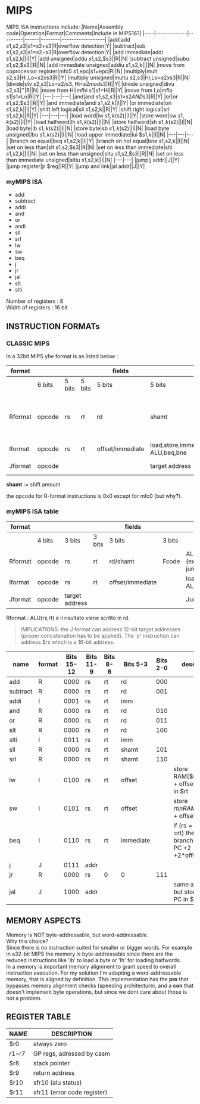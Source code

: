 # MIPS

MIPS ISA instructions include:
|Name|Assembly code|Operation|Format|Comments|Include in MIPS16?|
|----|-------------|---------|------|--------|------------------|
|add|add $s1,$s2,$s3|$s1=$s2+$s3|R|overflow detection|Y|
|subtract|sub $s1,$s2,$s3|$s1=$s2-$s3|R|overflow detection|Y|
|add immediate|addi $s1,$s2,k||I||Y|
|add unsigned|addu $s1,$s2,$s3||R||N|
|subtract unsigned|subu $s1,$s2,$s3||R||N|
|add immediate unsigned|addiu $s1,$s2,k||||N|
|move from coprocessor register|mfc0 $s1,$epc|$s1=$epc|R||N|
|multiply|mult $s2,$s3|Hi,Lo=$s2x$s3|R||Y|
|multiply unsigned|multu $s2,$s3|Hi,Lo=$s2x$s3|R||N|
|divide|div $s2,$s3|Lo=$s2/$s3, Hi=$s2mod$s3|R||Y|
|divide unsigned|divu $s2,$s3|''|R||N|
|move from Hi|mfhi $s1|$s1=Hi|R||Y|
|move from Lo|mflo $s1|$s1=Lo|R||Y|
|---|---|---|
|and|and $s1,$s2,$s3|$s1=$s2AND$s3|R||Y|
|or|or $s1,$s2,$s3||R||Y|
|and immediate|andi $s1,$s2,k||I||Y|
|or immediate|ori $s1,$s2,k||I||Y|
|shift left logical|sll $s1,$s2,k||R||Y|
|shift right logical|srl $s1,$s2,k||R||Y|
|---|---|---|
|load word|lw $s1,k($s2)||I||Y|
|store word|sw $s1,k($s2)||I||Y|
|load halfword|lh $s1,k($s2)||I||N|
|store halfword|sh $s1,k($s2)||I||N|
|load byte|lb $s1,k($s2)||I||N|
|store byte|sb $s1,k($s2)||I||N|
|load byte unsigned|lbu $s1,k($s2)||I||N|
|load upper immediate|lui $s1,k||I||N|
|---|---|---|
|branch on equal|beq $s1,$s2,k||I||Y|
|branch on not equal|bne $s1,$s2,k||I||N|
|set on less than|slt $s1,$s2,$s3||R||N|
|set on less than immediate|slti $s1,$s2,k||I||N|
|set on less than unsigned|sltu $s1,$s2,$s3||R||N|
|set on less than immediate unsigned|sltiu $s1,$s2,k||I||N|
|---|---|
|jump|j addr||J||Y|
|jump register|jr $reg||R||Y|
|jump and link|jal addr||J||Y|

### myMIPS ISA
* add
* subtract
* addi
* and
* or
* andi
* sll
* srl
* lw
* sw
* beq
* j
* jr
* jal
* slt
* slti

Number of registers : 8  
Width of registers : 16 bit



## INSTRUCTION FORMATs

### CLASSIC MIPS
In a 32bit MIPS yhe format is as listed below :

|format||||fields|||used by|
|------|-|-|-|-|-|------|-------|
||6 bits|5 bits|5 bits|5 bits|5 bits|6 bits||
|Rformat|opcode|rs|rt|rd|shamt|Fcode|ALU instructions. except immediate, jump register|
|Iformat|opcode|rs|rt|offset/immediate|load,store,immediate ALU,beq,bne|
|Jformat|opcode||||target address||Jump,jump and link|

**shamt** := shift amount

the opcode for R-format instructions is 0x0 except for mfc0 (but why?).

### myMIPS ISA table

|format||||fields||used by|
|------|-|-|-|-|-------|-|
||4 bits|3 bits|3 bits|3 bits|3 bits||
|Rformat|opcode|rs|rt|rd/shamt|Fcode|ALU instructions (except immediate), jump register|
|Iformat|opcode|rs|rt|offset/immediate||load,store,imnmediate ALU,beq,bne|
|Jformat|opcode|target address||||Jump,jump and link|

Rformat : ALU(rs,rt) e il risultato viene scritto in rd.

> IMPLICATIONS: the J format can address 12-bit target addresses (proper concatenation has to be applied). The 'jr' instruction can address $rx which is a 16-bit address.

|name|format|Bits 15-12|Bits 11-9|Bits 8-6|Bits 5-3|Bits 2-0|desc|
|-|-|-|-|-|-|-|-|
|add|R|0000|rs|rt|rd|000|
|subtract|R|0000|rs|rt|rd|001|
|addi|I|0001|rs|rt|imm|
|and|R|0000|rs|rt|rd|010|
|or|R|0000|rs|rt|rd|011|
|slt|R|0000|rs|rt|rd|100| 
|slti|I|0011|rs|rt|imm||
|sll|R|0000|rs|rt|shamt|101|
|srl|R|0000|rs|rt|shamt|110|
|lw|I|0100|rs|rt|offset||store RAM[$rs + offset] in $rt|
|sw|I|0101|rs|rt|offset||store $rt in RAM[$rs + offset]
|beq|I|0110|rs|rt|immediate||if ($rs==$rt) then branch to PC +2 +2*offset|
|j|J|0111|addr|||
|jr|R|0000|rs|0|0|111|
|jal|J|1000|addr||||same as j, but store PC in $ra|

## MEMORY ASPECTS

Memory is NOT byte-addressable, but word-addressable.  
Why this choice?  
Since there is no instruction suited for smaller or bigger words. For example in a32-bit MIPS the memory is byte-addressable since there are the reduced instructions like 'lb' to load a byte or 'lh' for loading halfwords.  
In a memory is important memory alignment to grant speed to overall instruction execution. For my solution I'm adopting a word-addressable memory, that is aligned by definition. This implementation has the **pro** that bypasses memory alignment checks (speeding architecture), and a **con** that doesn't implement byte operations, but since we dont care about those is not  a problem.   

## REGISTER TABLE

|NAME|DESCRIPTION|
|-|-|
|$r0|always zero|
|$r1-$r7|GP regs, adressed by casm|
|$r8|stack pointer|
|$r9|return address|
|$r10|sfr10 (alu status)|
|$r11|sfr11 (error code register)|
